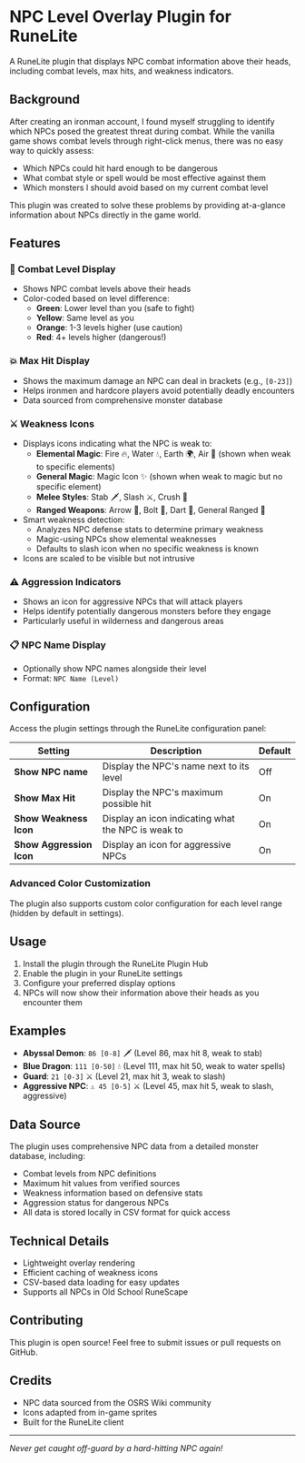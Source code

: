 # NPC Level Overlay Plugin for RuneLite

A RuneLite plugin that displays NPC combat information above their heads, including combat levels, max hits, and weakness indicators.

## Background

After creating an ironman account, I found myself struggling to identify which NPCs posed the greatest threat during combat. While the vanilla game shows combat levels through right-click menus, there was no easy way to quickly assess:
- Which NPCs could hit hard enough to be dangerous
- What combat style or spell would be most effective against them
- Which monsters I should avoid based on my current combat level

This plugin was created to solve these problems by providing at-a-glance information about NPCs directly in the game world.

## Features

### 🎯 Combat Level Display
- Shows NPC combat levels above their heads
- Color-coded based on level difference:
  - **Green**: Lower level than you (safe to fight)
  - **Yellow**: Same level as you
  - **Orange**: 1-3 levels higher (use caution)
  - **Red**: 4+ levels higher (dangerous!)

### 💥 Max Hit Display
- Shows the maximum damage an NPC can deal in brackets (e.g., `[0-23]`)
- Helps ironmen and hardcore players avoid potentially deadly encounters
- Data sourced from comprehensive monster database

### ⚔️ Weakness Icons
- Displays icons indicating what the NPC is weak to:
  - **Elemental Magic**: Fire 🔥, Water 💧, Earth 🌍, Air 💨 (shown when weak to specific elements)
  - **General Magic**: Magic Icon ✨ (shown when weak to magic but no specific element)
  - **Melee Styles**: Stab 🗡️, Slash ⚔️, Crush 🔨
  - **Ranged Weapons**: Arrow 🏹, Bolt 🎯, Dart 📍, General Ranged 🏹
- Smart weakness detection:
  - Analyzes NPC defense stats to determine primary weakness
  - Magic-using NPCs show elemental weaknesses
  - Defaults to slash icon when no specific weakness is known
- Icons are scaled to be visible but not intrusive

### ⚠️ Aggression Indicators
- Shows an icon for aggressive NPCs that will attack players
- Helps identify potentially dangerous monsters before they engage
- Particularly useful in wilderness and dangerous areas

### 📋 NPC Name Display
- Optionally show NPC names alongside their level
- Format: `NPC Name (Level)`

## Configuration

Access the plugin settings through the RuneLite configuration panel:

| Setting | Description | Default |
|---------|-------------|---------|
| **Show NPC name** | Display the NPC's name next to its level | Off |
| **Show Max Hit** | Display the NPC's maximum possible hit | On |
| **Show Weakness Icon** | Display an icon indicating what the NPC is weak to | On |
| **Show Aggression Icon** | Display an icon for aggressive NPCs | On |

### Advanced Color Customization
The plugin also supports custom color configuration for each level range (hidden by default in settings).

## Usage

1. Install the plugin through the RuneLite Plugin Hub
2. Enable the plugin in your RuneLite settings
3. Configure your preferred display options
4. NPCs will now show their information above their heads as you encounter them

## Examples

- **Abyssal Demon**: `86 [0-8]` 🗡️ (Level 86, max hit 8, weak to stab)
- **Blue Dragon**: `111 [0-50]` 💧 (Level 111, max hit 50, weak to water spells)
- **Guard**: `21 [0-3]` ⚔️ (Level 21, max hit 3, weak to slash)
- **Aggressive NPC**: `⚠️ 45 [0-5]` ⚔️ (Level 45, max hit 5, weak to slash, aggressive)

## Data Source

The plugin uses comprehensive NPC data from a detailed monster database, including:
- Combat levels from NPC definitions
- Maximum hit values from verified sources
- Weakness information based on defensive stats
- Aggression status for dangerous NPCs
- All data is stored locally in CSV format for quick access

## Technical Details

- Lightweight overlay rendering
- Efficient caching of weakness icons
- CSV-based data loading for easy updates
- Supports all NPCs in Old School RuneScape

## Contributing

This plugin is open source! Feel free to submit issues or pull requests on GitHub.

## Credits

- NPC data sourced from the OSRS Wiki community
- Icons adapted from in-game sprites
- Built for the RuneLite client

---

*Never get caught off-guard by a hard-hitting NPC again!*